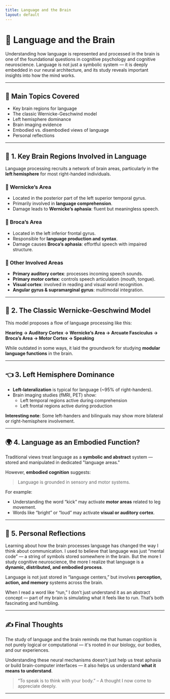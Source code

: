 ```yaml
---
title: Language and the Brain
layout: default
---
```


# 🧠 Language and the Brain

Understanding how language is represented and processed in the brain is one of the foundational questions in cognitive psychology and cognitive neuroscience. Language is not just a symbolic system — it is deeply embedded in our neural architecture, and its study reveals important insights into how the mind works.

---

## 📌 Main Topics Covered

- Key brain regions for language
- The classic Wernicke-Geschwind model
- Left hemisphere dominance
- Brain imaging evidence
- Embodied vs. disembodied views of language
- Personal reflections

---

## 🧩 1. Key Brain Regions Involved in Language

Language processing recruits a network of brain areas, particularly in the **left hemisphere** for most right-handed individuals.

### 🧠 Wernicke’s Area

- Located in the posterior part of the left superior temporal gyrus.
- Primarily involved in **language comprehension**.
- Damage leads to **Wernicke’s aphasia**: fluent but meaningless speech.

### 🧠 Broca’s Area

- Located in the left inferior frontal gyrus.
- Responsible for **language production and syntax**.
- Damage causes **Broca’s aphasia**: effortful speech with impaired structure.

### 🧠 Other Involved Areas

- **Primary auditory cortex**: processes incoming speech sounds.
- **Primary motor cortex**: controls speech articulation (mouth, tongue).
- **Visual cortex**: involved in reading and visual word recognition.
- **Angular gyrus & supramarginal gyrus**: multimodal integration.

---

## 🧠 2. The Classic Wernicke-Geschwind Model

This model proposes a flow of language processing like this:

**Hearing → Auditory Cortex → Wernicke’s Area → Arcuate Fasciculus → Broca’s Area → Motor Cortex → Speaking**

While outdated in some ways, it laid the groundwork for studying **modular language functions** in the brain.

---

## 👈 3. Left Hemisphere Dominance

- **Left-lateralization** is typical for language (~95% of right-handers).
- Brain imaging studies (fMRI, PET) show:
  - Left temporal regions active during comprehension
  - Left frontal regions active during production

**Interesting note**: Some left-handers and bilinguals may show more bilateral or right-hemisphere involvement.

---

## 🌍 4. Language as an Embodied Function?

Traditional views treat language as a **symbolic and abstract** system — stored and manipulated in dedicated "language areas."

However, **embodied cognition** suggests:

> Language is grounded in sensory and motor systems.

For example:

- Understanding the word “kick” may activate **motor areas** related to leg movement.
- Words like “bright” or “loud” may activate **visual or auditory cortex**.

---

## 💬 5. Personal Reflections

Learning about how the brain processes language has changed the way I think about communication. I used to believe that language was just “mental code” — a string of symbols stored somewhere in the brain. But the more I study cognitive neuroscience, the more I realize that language is a **dynamic, distributed, and embodied process**.

Language is not just stored in “language centers,” but involves **perception, action, and memory** systems across the brain.

When I read a word like “run,” I don’t just understand it as an abstract concept — part of my brain is simulating what it feels like to run. That’s both fascinating and humbling.

---

## ✍️ Final Thoughts

The study of language and the brain reminds me that human cognition is not purely logical or computational — it's rooted in our biology, our bodies, and our experiences.

Understanding these neural mechanisms doesn’t just help us treat aphasia or build brain-computer interfaces — it also helps us understand **what it means to understand**.

> “To speak is to think with your body.” – A thought I now come to appreciate deeply.

---
